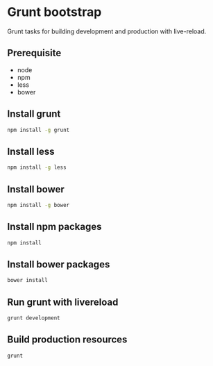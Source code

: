 Grunt bootstrap
============

Grunt tasks for building development and production with live-reload.

## Prerequisite
* node
* npm
* less
* bower


## Install grunt
```bash
npm install -g grunt
```

## Install less
```bash
npm install -g less
```

## Install bower
```bash
npm install -g bower
```

## Install npm packages
```bash
npm install
```

## Install bower packages
```bash
bower install
```

## Run grunt with livereload
```bash
grunt development
```

## Build production resources
```bash
grunt
```